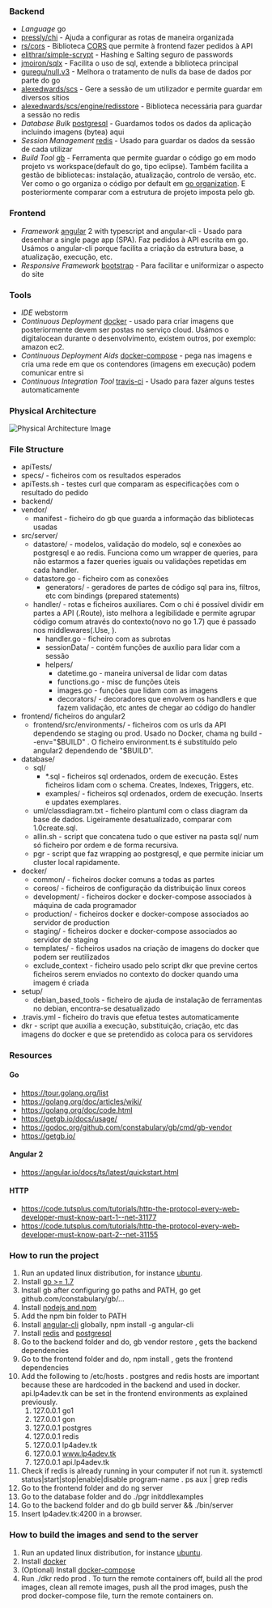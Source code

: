 ### Backend ###
  * *Language* go
   * [pressly/chi](https://github.com/pressly/chi) - Ajuda a configurar as rotas de maneira organizada
   * [rs/cors](https://github.com/rs/cors) - Biblioteca [CORS](https://developer.mozilla.org/en-US/docs/Web/HTTP/Access_control_CORS) que permite à frontend fazer pedidos à API
   * [elithrar/simple-scrypt](https://github.com/elithrar/simple-scrypt) - Hashing e Salting seguro de passwords
   * [jmoiron/sqlx](https://github.com/jmoiron/sqlx) - Facilita o uso de sql, extende a biblioteca principal
   * [guregu/null.v3](https://github.com/guregu/null) - Melhora o tratamento de nulls da base de dados por parte do go
   * [alexedwards/scs](https://github.com/alexedwards/scs) - Gere a sessão de um utilizador e permite guardar em diversos sítios
   * [alexedwards/scs/engine/redisstore](https://github.com/alexedwards/scs/tree/master/engine/redisstore) - Biblioteca necessária para guardar a sessão no redis
  * *Database Bulk* [postgresql](https://www.postgresql.org/) - Guardamos todos os dados da aplicação incluindo imagens (bytea) aqui
  * *Session Management* [redis](https://redis.io/) - Usado para guardar os dados da sessão de cada utilizar
  * *Build Tool* [gb](https://getgb.io/) - Ferramenta que permite guardar o código go em modo projeto vs workspace(default do go, tipo eclipse). Também facilita a gestão de bibliotecas: instalação, atualização, controlo de versão, etc. Ver como o go organiza o código por default em [go organization](https://golang.org/doc/code.html#Organization). E posteriormente comparar com a estrutura de projeto imposta pelo gb.

### Frontend ###
  * *Framework* [angular](https://angular.io/) 2 with typescript and angular-cli - Usado para desenhar a single page app (SPA). Faz pedidos à API escrita em go. Usámos o angular-cli porque facilita a criação da estrutura base, a atualização, execução, etc.
  * *Responsive Framework* [bootstrap](http://getbootstrap.com/) - Para facilitar e uniformizar o aspecto do site

### Tools ###
  * *IDE* webstorm<br>
  * *Continuous Deployment* [docker](https://www.docker.com/) - usado para criar imagens que posteriormente devem ser postas no serviço cloud. Usámos o digitalocean durante o desenvolvimento, existem outros, por exemplo: amazon ec2.
  * *Continuous Deployment Aids* [docker-compose](https://docs.docker.com/compose/) - pega nas imagens e cria uma rede em que os contendores (imagens em execução) podem comunicar entre si
  * *Continuous Integration Tool* [travis-ci](https://travis-ci.org/) - Usado para fazer alguns testes automaticamente

### Physical Architecture ###
![Physical Architecture Image](/docs/physical.png)

### File Structure ###
 * apiTests/
  * specs/ - ficheiros com os resultados esperados
  * apiTests.sh - testes curl que comparam as especificações com o resultado do pedido
 * backend/
  * vendor/
    * manifest - ficheiro do gb que guarda a informação das bibliotecas usadas
  * src/server/
    * datastore/ - modelos, validação do modelo, sql e conexões ao postgresql e ao redis. Funciona como um wrapper de queries, para não estarmos a fazer queries iguais ou validações repetidas em cada handler.
     * datastore.go - ficheiro com as conexões
       * generators/ - geradores de partes de código sql para ins, filtros, etc com bindings (prepared statements)
    * handler/ - rotas e ficheiros auxiliares. Com o chi é possível dividir em partes a API (.Route), isto melhora a legibilidade e permite agrupar código comum através do contexto(novo no go 1.7) que é passado nos middlewares(.Use, ).
      * handler.go - ficheiro com as subrotas
      * sessionData/ - contém funções de auxílio para lidar com a sessão
      * helpers/
        * datetime.go - maneira universal de lidar com datas
        * functions.go - misc de funções úteis
        * images.go - funções que lidam com as imagens
        * decorators/ - decoradores que envolvem os handlers e que fazem validação, etc antes de chegar ao código do handler
 * frontend/ ficheiros do angular2
   * frontend/src/environments/ - ficheiros com os urls da API dependendo se staging ou prod. Usado no Docker, chama ng build --env="$BUILD" . O ficheiro environment.ts é substituído pelo angular2 dependendo de "$BUILD".
 * database/
   * sql/
     * \*.sql - ficheiros sql ordenados, ordem de execução. Estes ficheiros lidam com o schema. Creates, Indexes, Triggers, etc.
     * examples/ - ficheiros sql ordenados, ordem de execução. Inserts e updates exemplares.
   * uml/classdiagram.txt - ficheiro plantuml com o class diagram da base de dados. Ligeiramente desatualizado, comparar com 1.0create.sql.
   * allin.sh - script que concatena tudo o que estiver na pasta sql/ num só ficheiro por ordem e de forma recursiva.
   * pgr - script que faz wrapping ao postgresql, e que permite iniciar um cluster local rapidamente.
 * docker/
   * common/ - ficheiros docker comuns a todas as partes
   * coreos/ - ficheiros de configuração da distribuição linux coreos
   * development/ - ficheiros docker e docker-compose associados à máquina de cada programador
   * production/ - ficheiros docker e docker-compose associados ao servidor de production
   * staging/ - ficheiros docker e docker-compose associados ao servidor de staging
   * templates/ - ficheiros usados na criação de imagens do docker que podem ser reutilizados
   * exclude_context - ficheiro usado pelo script dkr que previne certos ficheiros serem enviados no contexto do docker quando uma imagem é criada
 * setup/
   * debian_based_tools - ficheiro de ajuda de instalação de ferramentas no debian, encontra-se desatualizado
 * .travis.yml - ficheiro do travis que efetua testes automaticamente
 * dkr - script que auxilia a execução, substituição, criação, etc das imagens do docker e que se pretendido as coloca para os servidores

### Resources ###

#### Go ####
  * https://tour.golang.org/list
  * https://golang.org/doc/articles/wiki/
  * https://golang.org/doc/code.html
  * https://getgb.io/docs/usage/
  * https://godoc.org/github.com/constabulary/gb/cmd/gb-vendor
  * https://getgb.io/

#### Angular 2 ####
  * https://angular.io/docs/ts/latest/quickstart.html

#### HTTP ####
  * https://code.tutsplus.com/tutorials/http-the-protocol-every-web-developer-must-know-part-1--net-31177
  * https://code.tutsplus.com/tutorials/http-the-protocol-every-web-developer-must-know-part-2--net-31155

### How to run the project ###
   1. Run an updated linux distribution, for instance [ubuntu](https://www.ubuntu.com/).
   2. Install [go >= 1.7](https://golang.org/doc/install)
   3. Install gb after configuring go paths and PATH, go get github.com/constabulary/gb/...
   4. Install [nodejs and npm](https://nodejs.org/en/download/)
   5. Add the npm bin folder to PATH
   6. Install [angular-cli](https://github.com/angular/angular-cli) globally, npm install -g angular-cli
   7. Install [redis](https://redis.io/download) and [postgresql](https://www.postgresql.org/download/)
   8. Go to the backend folder and do, gb vendor restore , gets the backend dependencies
   9. Go to the frontend folder and do, npm install , gets the frontend dependencies
   10. Add the following to /etc/hosts . postgres and redis hosts are important because these are hardcoded in the backend and used in docker. api.lp4adev.tk can be set in the frontend environments as explained previously.
       1. 127.0.0.1 go1
       2. 127.0.0.1 gon
       3. 127.0.0.1 postgres
       4. 127.0.0.1 redis
       5. 127.0.0.1 lp4adev.tk
       6. 127.0.0.1 www.lp4adev.tk
       7. 127.0.0.1 api.lp4adev.tk
   11. Check if redis is already running in your computer if not run it. systemctl status|start|stop|enable|disable program-name . ps aux | grep redis
   12. Go to the frontend folder and do ng server
   13. Go to the database folder and do ./pgr initddlexamples
   14. Go to the backend folder and do gb build server && ./bin/server
   15. Insert lp4adev.tk:4200 in a browser.

### How to build the images and send to the server ###
   1. Run an updated linux distribution, for instance [ubuntu](https://www.ubuntu.com/).
   2. Install [docker](https://docs.docker.com/engine/installation/)
   3. (Optional) Install [docker-compose](https://docs.docker.com/compose/install/)
   4. Run ./dkr redo prod . To turn the remote containers off, build all the prod images, clean all remote images, push all  the prod images, push the prod docker-compose file, turn the remote containers on.

